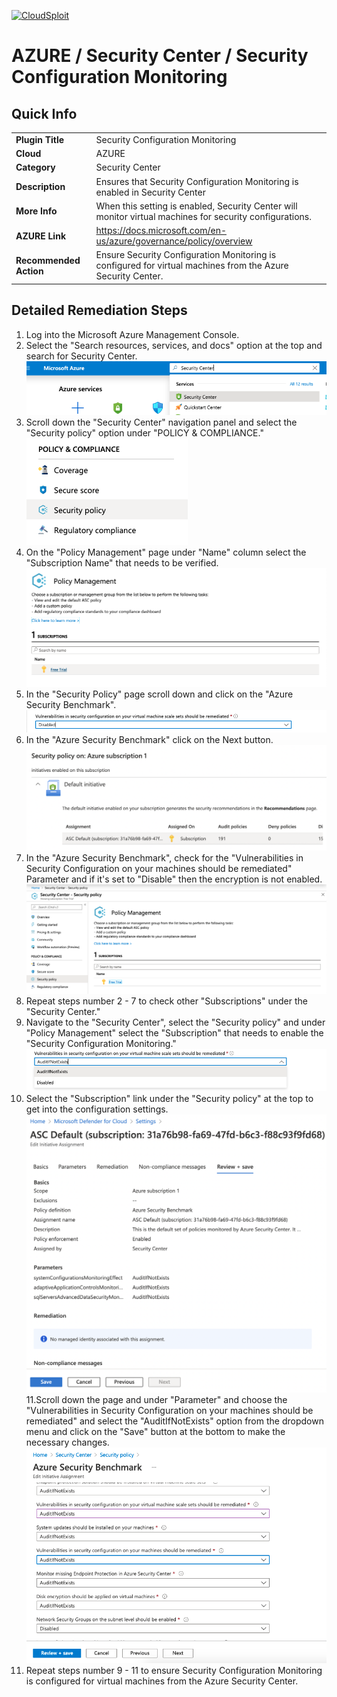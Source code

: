 [![CloudSploit](https://cloudsploit.com/img/logo-new-big-text-100.png "CloudSploit")](https://cloudsploit.com)

# AZURE / Security Center / Security Configuration Monitoring

## Quick Info

| | |
|-|-|
| **Plugin Title** | Security Configuration Monitoring |
| **Cloud** | AZURE |
| **Category** | Security Center |
| **Description** | Ensures that Security Configuration Monitoring is enabled in Security Center |
| **More Info** | When this setting is enabled, Security Center will monitor virtual machines for security configurations. |
| **AZURE Link** | https://docs.microsoft.com/en-us/azure/governance/policy/overview |
| **Recommended Action** | Ensure Security Configuration Monitoring is configured for virtual machines from the Azure Security Center. |

## Detailed Remediation Steps

1. Log into the Microsoft Azure Management Console.
2. Select the "Search resources, services, and docs" option at the top and search for Security Center. </br> <img src="/resources/azure/securitycenter/security-configuration-monitoring/step2.png"/>
3. Scroll down the "Security Center" navigation panel and select the "Security policy" option under "POLICY & COMPLIANCE."</br> <img src="/resources/azure/securitycenter/security-configuration-monitoring/step3.png"/>
4. On the "Policy Management" page under "Name" column select the "Subscription Name" that needs to be verified.</br> <img src="/resources/azure/securitycenter/security-configuration-monitoring/step4.png"/>
5. In the "Security Policy" page scroll down and click on the "Azure Security Benchmark".</br> <img src="/resources/azure/securitycenter/security-configuration-monitoring/step5.png"/>
6. In the "Azure Security Benchmark" click on the Next button.</br> <img src="/resources/azure/securitycenter/security-configuration-monitoring/step6.png"/>
7. In the "Azure Security Benchmark", check for the "Vulnerabilities in Security Configuration on your machines should be remediated" Parameter and if it's set to "Disable" then the encryption is not enabled.</br> <img src="/resources/azure/securitycenter/security-configuration-monitoring/step7.png"/>
8. Repeat steps number 2 - 7 to check other "Subscriptions" under the "Security Center."</br>
9. Navigate to the "Security Center", select the "Security policy" and under "Policy Management" select the "Subscription" that needs to enable the "Security Configuration Monitoring."</br> <img src="/resources/azure/securitycenter/security-configuration-monitoring/step9.png"/>
10. Select the "Subscription" link under the "Security policy" at the top to get into the configuration settings. </br> <img src="/resources/azure/securitycenter/security-configuration-monitoring/step10.png"/>
11.Scroll down the page and under "Parameter" and choose the "Vulnerabilities in Security Configuration on your machines should be remediated" and select the "AuditIfNotExists" option from the dropdown menu and click on the "Save" button at the bottom to make the necessary changes.</br> <img src="/resources/azure/securitycenter/security-configuration-monitoring/step11.png"/>
12. Repeat steps number 9 - 11 to ensure Security Configuration Monitoring is configured for virtual machines from the Azure Security Center.</br>
